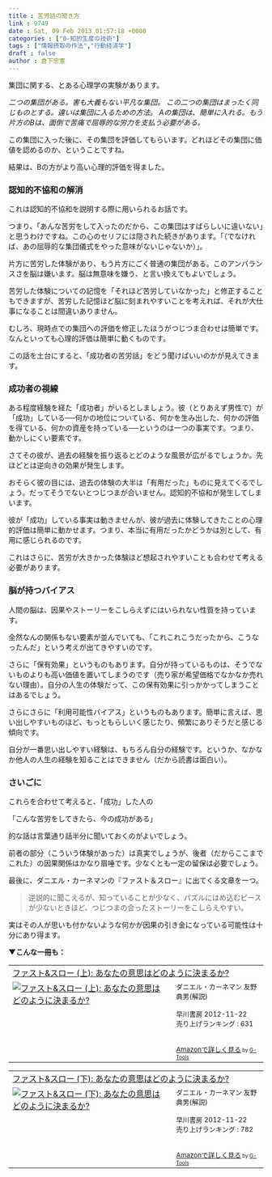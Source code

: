 ```yaml
---
title : 苦労話の聞き方
link : 9749
date : Sat, 09 Feb 2013 01:57:18 +0000
categories : ["0-知的生産の技術"]
tags : ["情報摂取の作法","行動経済学"]
draft : false
author : 倉下忠憲
---
```


集団に関する、とある心理学の実験があります。

<em>二つの集団がある。害も大義もない平凡な集団。
この二つの集団はまったく同じものとする。違いは集団に入るための方法。
Aの集団は、簡単に入れる。もう片方のBは、面倒で苦痛で屈辱的な労力を支払う必要がある。</em>

この集団に入った後に、その集団を評価してもらいます。どれほどその集団に価値を認めるのか、ということですね。

結果は、Bの方がより高い心理的評価を得ました。

<h3>認知的不協和の解消</h3>
これは認知的不協和を説明する際に用いられるお話です。

つまり、「あんな苦労をして入ったのだから、この集団はすばらしいに違いない」と思うわけですね。この心のセリフには隠された続きがあります。「（でなければ、あの屈辱的な集団儀式をやった意味がないじゃないか）」。

片方に苦労した体験があり、もう片方にごく普通の集団がある。このアンバランスさを脳は嫌います。脳は無意味を嫌う、と言い換えてもよいでしょう。

苦労した体験についての記憶を「それほど苦労していなかった」と修正することもできますが、苦労した記憶ほど脳に刻まれやすいことを考えれば、それが大仕事になることは間違いありません。

むしろ、現時点での集団への評価を修正したほうがつじつま合わせは簡単です。なんといっても心理的評価は簡単に動くものです。

この話を土台にすると、「成功者の苦労話」をどう聞けばいいのかが見えてきます。

<h3>成功者の視線</h3>
ある程度経験を経た「成功者」がいるとしましょう。彼（とりあえず男性で）が「成功」している──何かの地位についている、何かを生み出した、何かの評価を得ている、何かの資産を持っている──というのは一つの事実です。つまり、動かしにくい要素です。

さてその彼が、過去の経験を振り返るとどのような風景が広がるでしょうか。先ほどとは逆向きの効果が発生します。

おそらく彼の目には、過去の体験の大半は「有用だった」ものに見えてくるでしょう。だってそうでないとつじつまが合いません。認知的不協和が発生してしまいます。

彼が「成功」している事実は動きませんが、彼が過去に体験してきたことの心理的評価は簡単に動かせます。つまり、本当に有用だったかどうかは別として、有用に感じられるのです。

これはさらに、苦労が大きかった体験ほど想起されやすいことも合わせて考える必要があります。

<h3>脳が持つバイアス</h3>
人間の脳は、因果やストーリーをこしらえずにはいられない性質を持っています。

全然なんの関係もない要素が並んでいても、「これこれこうだったから、こうなったんだ」という考えが出てきやすいのです。

さらに「保有効果」というものもあります。自分が持っているものは、そうでないものよりも高い価値を置いてしまうのです（売り家が希望価格でなかなか売れない理由）。自分の人生の体験だって、この保有効果に引っかかってしまうことはあるでしょう。

さらにさらに「利用可能性バイアス」というものもあります。簡単に言えば、思い出しやすいものほど、もっともらしいく感じたり、頻繁にありそうだと感じる傾向です。

自分が一番思い出しやすい経験は、もちろん自分の経験です。というか、なかなか他人の人生の経験を知ることはできません（だから読書は面白い）。

<h3>さいごに</h3>
これらを合わせて考えると、「成功」した人の

「こんな苦労をしてきたら、今の成功がある」

的な話は言葉通り話半分に聞いておくのがよいでしょう。

前者の部分（こういう体験があった）は真実でしょうが、後者（だからここまでこれた）の因果関係はかなり眉唾です。少なくとも一定の留保は必要でしょう。

最後に、ダニエル・カーネマンの『ファスト＆スロー』に出てくる文章を一つ。

<blockquote>
逆説的に聞こえるが、知っていることが少なく、パズルにはめ込むピースが少ないときほど、つじつまの合ったストーリーをこしらえやすい。
</blockquote>

実はその人が思いも付かないような何かが因果の引き金になっている可能性は十分にあり得ます。

<strong>▼こんな一冊も：</strong>

<table  border="0" cellpadding="5"><tr><td colspan="2"><a href="http://www.amazon.co.jp/%E3%83%95%E3%82%A1%E3%82%B9%E3%83%88-%E3%82%B9%E3%83%AD%E3%83%BC-%E4%B8%8A-%E3%81%82%E3%81%AA%E3%81%9F%E3%81%AE%E6%84%8F%E6%80%9D%E3%81%AF%E3%81%A9%E3%81%AE%E3%82%88%E3%81%86%E3%81%AB%E6%B1%BA%E3%81%BE%E3%82%8B%E3%81%8B-%E3%83%80%E3%83%8B%E3%82%A8%E3%83%AB%E3%83%BB%E3%82%AB%E3%83%BC%E3%83%8D%E3%83%9E%E3%83%B3/dp/4152093382%3FSubscriptionId%3D15SMZCTB9V8NGR2TW082%26tag%3Drashita1000-22%26linkCode%3Dxm2%26camp%3D2025%26creative%3D165953%26creativeASIN%3D4152093382" target="_blank">ファスト&スロー (上): あなたの意思はどのように決まるか?</a><img src="http://www.assoc-amazon.jp/e/ir?t=rashita1000-22&l=ur2&o=9" width="1" height="1" style="border: none;" alt="" /></td></tr><tr><td valign="top"><a href="http://www.amazon.co.jp/%E3%83%95%E3%82%A1%E3%82%B9%E3%83%88-%E3%82%B9%E3%83%AD%E3%83%BC-%E4%B8%8A-%E3%81%82%E3%81%AA%E3%81%9F%E3%81%AE%E6%84%8F%E6%80%9D%E3%81%AF%E3%81%A9%E3%81%AE%E3%82%88%E3%81%86%E3%81%AB%E6%B1%BA%E3%81%BE%E3%82%8B%E3%81%8B-%E3%83%80%E3%83%8B%E3%82%A8%E3%83%AB%E3%83%BB%E3%82%AB%E3%83%BC%E3%83%8D%E3%83%9E%E3%83%B3/dp/4152093382%3FSubscriptionId%3D15SMZCTB9V8NGR2TW082%26tag%3Drashita1000-22%26linkCode%3Dxm2%26camp%3D2025%26creative%3D165953%26creativeASIN%3D4152093382" target="_blank"><img src="http://ecx.images-amazon.com/images/I/41UFM%2BY8xQL._SL160_.jpg" border="0" alt="ファスト&スロー (上): あなたの意思はどのように決まるか?" /></a></td><td valign="top"><font size="-1">ダニエル・カーネマン 友野典男(解説) <br /><br />早川書房  2012-11-22<br />売り上げランキング : 631<br /><br /><br /><a href="http://www.amazon.co.jp/%E3%83%95%E3%82%A1%E3%82%B9%E3%83%88-%E3%82%B9%E3%83%AD%E3%83%BC-%E4%B8%8A-%E3%81%82%E3%81%AA%E3%81%9F%E3%81%AE%E6%84%8F%E6%80%9D%E3%81%AF%E3%81%A9%E3%81%AE%E3%82%88%E3%81%86%E3%81%AB%E6%B1%BA%E3%81%BE%E3%82%8B%E3%81%8B-%E3%83%80%E3%83%8B%E3%82%A8%E3%83%AB%E3%83%BB%E3%82%AB%E3%83%BC%E3%83%8D%E3%83%9E%E3%83%B3/dp/4152093382%3FSubscriptionId%3D15SMZCTB9V8NGR2TW082%26tag%3Drashita1000-22%26linkCode%3Dxm2%26camp%3D2025%26creative%3D165953%26creativeASIN%3D4152093382" target="_blank">Amazonで詳しく見る</a></font><font size="-2"> by <a href="http://www.goodpic.com/mt/aws/index.html" >G-Tools</a></font></td></tr></table>

<table  border="0" cellpadding="5"><tr><td colspan="2"><a href="http://www.amazon.co.jp/%E3%83%95%E3%82%A1%E3%82%B9%E3%83%88-%E3%82%B9%E3%83%AD%E3%83%BC-%E4%B8%8B-%E3%81%82%E3%81%AA%E3%81%9F%E3%81%AE%E6%84%8F%E6%80%9D%E3%81%AF%E3%81%A9%E3%81%AE%E3%82%88%E3%81%86%E3%81%AB%E6%B1%BA%E3%81%BE%E3%82%8B%E3%81%8B-%E3%83%80%E3%83%8B%E3%82%A8%E3%83%AB%E3%83%BB%E3%82%AB%E3%83%BC%E3%83%8D%E3%83%9E%E3%83%B3/dp/4152093390%3FSubscriptionId%3D15SMZCTB9V8NGR2TW082%26tag%3Drashita1000-22%26linkCode%3Dxm2%26camp%3D2025%26creative%3D165953%26creativeASIN%3D4152093390" target="_blank">ファスト&スロー (下): あなたの意思はどのように決まるか?</a><img src="http://www.assoc-amazon.jp/e/ir?t=rashita1000-22&l=ur2&o=9" width="1" height="1" style="border: none;" alt="" /></td></tr><tr><td valign="top"><a href="http://www.amazon.co.jp/%E3%83%95%E3%82%A1%E3%82%B9%E3%83%88-%E3%82%B9%E3%83%AD%E3%83%BC-%E4%B8%8B-%E3%81%82%E3%81%AA%E3%81%9F%E3%81%AE%E6%84%8F%E6%80%9D%E3%81%AF%E3%81%A9%E3%81%AE%E3%82%88%E3%81%86%E3%81%AB%E6%B1%BA%E3%81%BE%E3%82%8B%E3%81%8B-%E3%83%80%E3%83%8B%E3%82%A8%E3%83%AB%E3%83%BB%E3%82%AB%E3%83%BC%E3%83%8D%E3%83%9E%E3%83%B3/dp/4152093390%3FSubscriptionId%3D15SMZCTB9V8NGR2TW082%26tag%3Drashita1000-22%26linkCode%3Dxm2%26camp%3D2025%26creative%3D165953%26creativeASIN%3D4152093390" target="_blank"><img src="http://ecx.images-amazon.com/images/I/41KbiIfMJeL._SL160_.jpg" border="0" alt="ファスト&スロー (下): あなたの意思はどのように決まるか?" /></a></td><td valign="top"><font size="-1">ダニエル・カーネマン 友野典男(解説) <br /><br />早川書房  2012-11-22<br />売り上げランキング : 782<br /><br /><br /><a href="http://www.amazon.co.jp/%E3%83%95%E3%82%A1%E3%82%B9%E3%83%88-%E3%82%B9%E3%83%AD%E3%83%BC-%E4%B8%8B-%E3%81%82%E3%81%AA%E3%81%9F%E3%81%AE%E6%84%8F%E6%80%9D%E3%81%AF%E3%81%A9%E3%81%AE%E3%82%88%E3%81%86%E3%81%AB%E6%B1%BA%E3%81%BE%E3%82%8B%E3%81%8B-%E3%83%80%E3%83%8B%E3%82%A8%E3%83%AB%E3%83%BB%E3%82%AB%E3%83%BC%E3%83%8D%E3%83%9E%E3%83%B3/dp/4152093390%3FSubscriptionId%3D15SMZCTB9V8NGR2TW082%26tag%3Drashita1000-22%26linkCode%3Dxm2%26camp%3D2025%26creative%3D165953%26creativeASIN%3D4152093390" target="_blank">Amazonで詳しく見る</a></font><font size="-2"> by <a href="http://www.goodpic.com/mt/aws/index.html" >G-Tools</a></font></td></tr></table>

